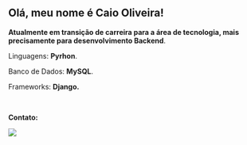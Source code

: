 ## Olá, meu nome é Caio Oliveira!

<p align="left"> 

 <strong>Atualmente em transição de carreira para a área de tecnologia, mais precisamente para desenvolvimento Backend</strong>.
</p>

<p align="left">
  Linguagens: <strong>Pyrhon</strong>.
</p>

<p align="left">
   Banco de Dados: <strong>MySQL</strong>.
</p>

<p align="left">
  Frameworks: <strong>Django.</strong>
</p>


<br>

<p align="left">
<strong>Contato:</strong>
</p>

<p align="left">
 
  <a href="https://www.linkedin.com/in/caiohenrique-oliveira/" alt="Linkedin">
    <img src="https://img.shields.io/badge/LinkedIn-blue?style=for-the-badge&link=https://www.linkedin.com%2Fin%2Fcaiohenrique-oliveira"/>
  </a>
</p>

